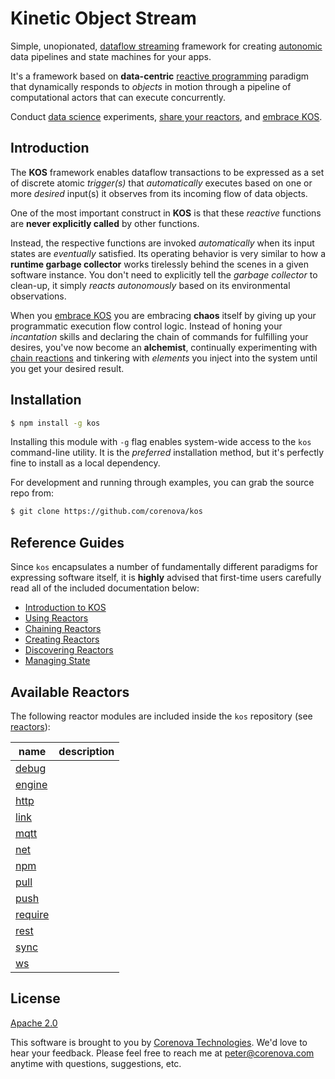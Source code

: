 # Kinetic Object Stream

Simple, unopionated,
[dataflow streaming](https://en.wikipedia.org/wiki/Dataflow) framework
for creating
[autonomic](https://en.wikipedia.org/wiki/Autonomic_Computing) data
pipelines and state machines for your apps.

It's a framework based on **data-centric**
[reactive programming](https://en.wikipedia.org/wiki/Reactive_programming)
paradigm that dynamically responds to *objects* in motion through a
pipeline of computational actors that can execute concurrently.

Conduct [data science](https://en.wikipedia.org/wiki/Data_science)
experiments, [share your reactors](./docs/sharing.md), and
[embrace KOS](./docs/intro.md).

<!---
  [![NPM Version][npm-image]][npm-url]
  [![NPM Downloads][downloads-image]][downloads-url]
--->

## Introduction

The **KOS** framework enables dataflow transactions to be expressed as
a set of discrete atomic *trigger(s)* that *automatically* executes
based on one or more *desired* input(s) it observes from its incoming
flow of data objects.

One of the most important construct in **KOS** is that these
*reactive* functions are **never explicitly called** by other
functions.

Instead, the respective functions are invoked *automatically* when its
input states are *eventually* satisfied. Its operating behavior is
very similar to how a **runtime garbage collector** works tirelessly
behind the scenes in a given software instance. You don't need to
explicitly tell the *garbage collector* to clean-up, it simply *reacts
autonomously* based on its environmental observations.

When you [embrace KOS](./docs/intro.md) you are embracing **chaos**
itself by giving up your programmatic execution flow control
logic. Instead of honing your *incantation* skills and declaring the
chain of commands for fulfilling your desires, you've now become an
**alchemist**, continually experimenting with
[chain reactions](./docs/chaining.md) and tinkering with *elements*
you inject into the system until you get your desired result.

## Installation

```bash
$ npm install -g kos
```

Installing this module with `-g` flag enables system-wide access to
the `kos` command-line utility. It is the *preferred* installation
method, but it's perfectly fine to install as a local dependency.

For development and running through examples, you can grab the source
repo from:

```bash
$ git clone https://github.com/corenova/kos
```

## Reference Guides

Since `kos` encapsulates a number of fundamentally different paradigms
for expressing software itself, it is **highly** advised that
first-time users carefully read all of the included documentation
below:

- [Introduction to KOS](./docs/intro.md)
- [Using Reactors](./docs/usage.md)
- [Chaining Reactors](./docs/chaining.md)
- [Creating Reactors](./docs/developer.md)
- [Discovering Reactors](./docs/discover.md)
- [Managing State](./docs/state.md)

## Available Reactors

The following reactor modules are included inside the `kos`
repository (see [reactors](./reactors)):

name | description
---  | ---
[debug](./reactors/debug.md) | 
[engine](./reactors/engine.md) | 
[http](./reactors/http.md) | 
[link](./reactors/link.md) |
[mqtt](./reactors/mqtt.md) |
[net](./reactors/net.md) |
[npm](./reactors/npm.md) |
[pull](./reactors/pull.md) |
[push](./reactors/push.md) |
[require](./reactors/require.md) |
[rest](./reactors/rest.md) |
[sync](./reactors/sync.md) |
[ws](./reactors/ws.md) |

## License
  [Apache 2.0](LICENSE)

This software is brought to you by
[Corenova Technologies](http://www.corenova.com). We'd love to hear
your feedback.  Please feel free to reach me at <peter@corenova.com>
anytime with questions, suggestions, etc.

[npm-image]: https://img.shields.io/npm/v/kos.svg
[npm-url]: https://npmjs.org/package/kos
[downloads-image]: https://img.shields.io/npm/dt/kos.svg
[downloads-url]: https://npmjs.org/package/kos

